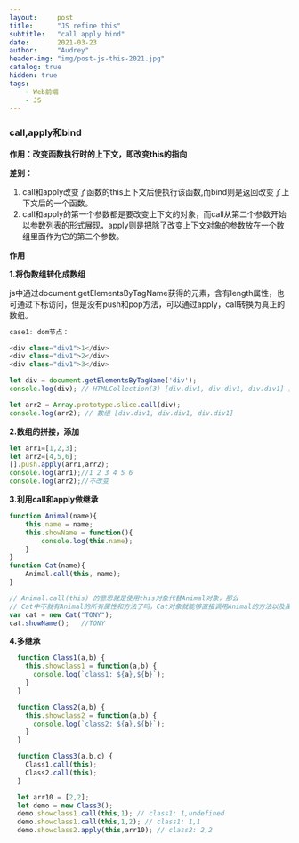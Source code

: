```yaml
---
layout:     post
title:      "JS refine this"
subtitle:   "call apply bind"
date:       2021-03-23
author:     "Audrey"
header-img: "img/post-js-this-2021.jpg"
catalog: true
hidden: true
tags:
    - Web前端
    - JS
---
```

### call,apply和bind

**作用：改变函数执行时的上下文，即改变this的指向**

**差别：**

1. call和apply改变了函数的this上下文后便执行该函数,而bind则是返回改变了上下文后的一个函数。
2. call和apply的第一个参数都是要改变上下文的对象，而call从第二个参数开始以参数列表的形式展现，apply则是把除了改变上下文对象的参数放在一个数组里面作为它的第二个参数。

**作用**

**1.将伪数组转化成数组**

js中通过document.getElementsByTagName获得的元素，含有length属性，也可通过下标访问，但是没有push和pop方法，可以通过apply，call转换为真正的数组。

```js
case1: dom节点：

<div class="div1">1</div>
<div class="div1">2</div>
<div class="div1">3</div>

let div = document.getElementsByTagName('div');
console.log(div); // HTMLCollection(3) [div.div1, div.div1, div.div1] 里面包含length属性

let arr2 = Array.prototype.slice.call(div);
console.log(arr2); // 数组 [div.div1, div.div1, div.div1]
```

**2.数组的拼接，添加**

```js
let arr1=[1,2,3];
let arr2=[4,5,6];
[].push.apply(arr1,arr2);
console.log(arr1);//1 2 3 4 5 6
console.log(arr2);//不改变
```

**3.利用call和apply做继承**

```js
function Animal(name){      
    this.name = name;      
    this.showName = function(){      
        console.log(this.name);      
    }      
}      
function Cat(name){    
    Animal.call(this, name);    
}      

// Animal.call(this) 的意思就是使用this对象代替Animal对象，那么
// Cat中不就有Animal的所有属性和方法了吗，Cat对象就能够直接调用Animal的方法以及属性了
var cat = new Cat("TONY");     
cat.showName();   //TONY
```

**4.多继承**

```js
  function Class1(a,b) {
    this.showclass1 = function(a,b) {
      console.log(`class1: ${a},${b}`);
    }
  }

  function Class2(a,b) {
    this.showclass2 = function(a,b) {
      console.log(`class2: ${a},${b}`);
    }
  }

  function Class3(a,b,c) {
    Class1.call(this);
    Class2.call(this);
  }

  let arr10 = [2,2];
  let demo = new Class3();
  demo.showclass1.call(this,1); // class1: 1,undefined
  demo.showclass1.call(this,1,2); // class1: 1,1
  demo.showclass2.apply(this,arr10); // class2: 2,2
```

